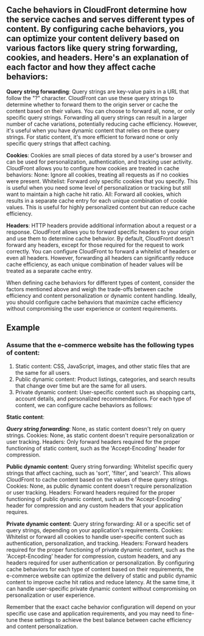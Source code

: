 
## Cache behaviors in CloudFront determine how the service caches and serves different types of content. By configuring cache behaviors, you can optimize your content delivery based on various factors like query string forwarding, cookies, and headers. Here's an explanation of each factor and how they affect cache behaviors:

**Query string forwarding**:
Query strings are key-value pairs in a URL that follow the "?" character. CloudFront can use these query strings to determine whether to forward them to the origin server or cache the content based on their values. You can choose to forward all, none, or only specific query strings.
Forwarding all query strings can result in a larger number of cache variations, potentially reducing cache efficiency. However, it's useful when you have dynamic content that relies on these query strings. For static content, it's more efficient to forward none or only specific query strings that affect caching.

**Cookies**:
Cookies are small pieces of data stored by a user's browser and can be used for personalization, authentication, and tracking user activity. CloudFront allows you to configure how cookies are treated in cache behaviors:
None: Ignore all cookies, treating all requests as if no cookies were present.
Whitelist: Forward only specific cookies that you specify. This is useful when you need some level of personalization or tracking but still want to maintain a high cache hit ratio.
All: Forward all cookies, which results in a separate cache entry for each unique combination of cookie values. This is useful for highly personalized content but can reduce cache efficiency.

**Headers**:
HTTP headers provide additional information about a request or a response. CloudFront allows you to forward specific headers to your origin and use them to determine cache behavior. By default, CloudFront doesn't forward any headers, except for those required for the request to work correctly.
You can configure CloudFront to forward a whitelist of headers or even all headers. However, forwarding all headers can significantly reduce cache efficiency, as each unique combination of header values will be treated as a separate cache entry.

When defining cache behaviors for different types of content, consider the factors mentioned above and weigh the trade-offs between cache efficiency and content personalization or dynamic content handling. Ideally, you should configure cache behaviors that maximize cache efficiency without compromising the user experience or content requirements.

## Example

### Assume that the e-commerce website has the following types of content:

1. Static content: CSS, JavaScript, images, and other static files that are the same for all users.
2. Public dynamic content: Product listings, categories, and search results that change over time but are the same for all users.
3. Private dynamic content: User-specific content such as shopping carts, account details, and personalized recommendations.
For each type of content, we can configure cache behaviors as follows:

**Static content**:

***Query string forwarding***: None, as static content doesn't rely on query strings.
Cookies: None, as static content doesn't require personalization or user tracking.
Headers: Only forward headers required for the proper functioning of static content, such as the 'Accept-Encoding' header for compression.

**Public dynamic content**:
Query string forwarding: Whitelist specific query strings that affect caching, such as 'sort', 'filter', and 'search'. This allows CloudFront to cache content based on the values of these query strings.
Cookies: None, as public dynamic content doesn't require personalization or user tracking.
Headers: Forward headers required for the proper functioning of public dynamic content, such as the 'Accept-Encoding' header for compression and any custom headers that your application requires.

**Private dynamic content**:
Query string forwarding: All or a specific set of query strings, depending on your application's requirements.
Cookies: Whitelist or forward all cookies to handle user-specific content such as authentication, personalization, and tracking.
Headers: Forward headers required for the proper functioning of private dynamic content, such as the 'Accept-Encoding' header for compression, custom headers, and any headers required for user authentication or personalization.
By configuring cache behaviors for each type of content based on their requirements, the e-commerce website can optimize the delivery of static and public dynamic content to improve cache hit ratios and reduce latency. At the same time, it can handle user-specific private dynamic content without compromising on personalization or user experience.

Remember that the exact cache behavior configuration will depend on your specific use case and application requirements, and you may need to fine-tune these settings to achieve the best balance between cache efficiency and content personalization.